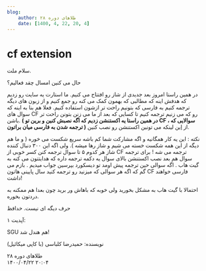 ```yaml
---
blog:
    author: طلاهای دوره ۲۸
    date: [1400, 4, 22, 20, 4]
---
```

# cf extension

<div class="cnt">
<p>سلام ملت.</p>
<p>حال می کنین امسال چقد فعالیم؟</p>
<p>در همین راستا امروز بعد جدیدی از شاز رو افتتاح می کنیم. ما استارت یه سایت رو زدیم که هدفش اینه که مطالبی که بهمون کمک می کنه رو جمع کنیم و از زبون های دیگه ترجمه کنیم به فارسی که بتونیم راحت تر ازشون استفاده کنیم. فعلا هم بنا به اینه که سوال های CF رو که می زنیم ترجمه کنیم تا کسایی که بعد از ما می زنن بتونن راحت تر باشن. <b>( در همین راستا یه اکستنشن زدیم که اگه نصبش کنین و برین تو CF ، سوالایی که ترجمه شدن به فارسی میان براتون )</b> از <a href="https://shaazzz.github.io/FarsiCP/extension" target="_blank">این</a> لینکه می تونین اکستنشن رو نصب کنین.</p>
<p>نکته : این یه کار همگانیه و اگه مشارکت شما کم باشه سریع شکست می خوره ( و ما هم دیگه از این همه شکست خسته می شیم و شاز رها میشه ). ولی اگه این ۳۰۰ دنبال کننده شاز هر کدوم ۵ تا سوال ترجمه کنن کسر خوبی از CF ترجمه می شه ! برای ترجمه سوال هم بعد نصب اکستنشن بالای سوال یه دکمه ترجمه داره که هدایتتون می کنه به گیت هاب . اگه سوالی حین ترجمه پیش اومد تو دیسکورد بپرسین جواب میدیم . بازم می گم که اگه هر سوالی که میزنید رو ترجمه کنید سال پایینی هاتون CF فارسی خواهند داشت! </p>
<p>احتمالا با گیت هاب به مشکل بخورید ولی خوبه که باهاش ور برید چون بعدا هم ممکنه به دردتون بخوره.</p>
<p>حرف دیگه ای نیست. خدافظ</p>
<p>آپدیت ۱:</p>
<p>SGU هم هندل شد!</p>
<p>نویسنده: حمیدرضا کلباسی (با کاپی میکائیل)</p>
</div>

<div class="blog-info">
    <div class="blog-author">طلاهای دوره ۲۸</div>
    <div class="blog-date">۱۴۰۰/۰۴/۲۲ ۲۰:۰۴</div>
</div>

